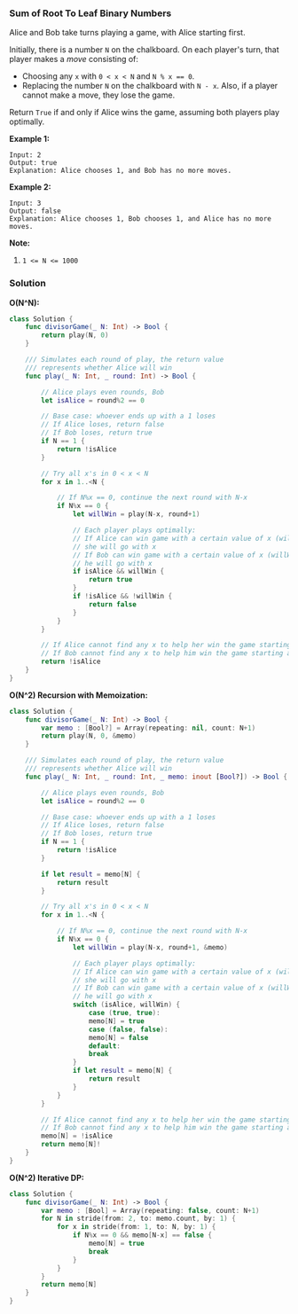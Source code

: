 
### Sum of Root To Leaf Binary Numbers

Alice and Bob take turns playing a game, with Alice starting first.

Initially, there is a number `N` on the chalkboard.  On each player's turn, that player makes a *move* consisting of:

* Choosing any `x` with `0 < x < N` and `N % x == 0`.
* Replacing the number `N` on the chalkboard with `N - x`.
Also, if a player cannot make a move, they lose the game.

Return `True` if and only if Alice wins the game, assuming both players play optimally.

__Example 1:__
```
Input: 2
Output: true
Explanation: Alice chooses 1, and Bob has no more moves.
```
__Example 2:__
```
Input: 3
Output: false
Explanation: Alice chooses 1, Bob chooses 1, and Alice has no more moves.
```

__Note:__
1. `1 <= N <= 1000`

### Solution
__O(N^N):__
```Swift
class Solution {
    func divisorGame(_ N: Int) -> Bool {
        return play(N, 0)
    }

    /// Simulates each round of play, the return value 
    /// represents whether Alice will win
    func play(_ N: Int, _ round: Int) -> Bool {

        // Alice plays even rounds, Bob
        let isAlice = round%2 == 0

        // Base case: whoever ends up with a 1 loses
        // If Alice loses, return false
        // If Bob loses, return true
        if N == 1 {
            return !isAlice
        }

        // Try all x's in 0 < x < N
        for x in 1..<N {

            // If N%x == 0, continue the next round with N-x
            if N%x == 0 {
                let willWin = play(N-x, round+1)

                // Each player plays optimally:
                // If Alice can win game with a certain value of x (willWin == true), 
                // she will go with x
                // If Bob can win game with a certain value of x (willWin == false),
                // he will go with x
                if isAlice && willWin {
                    return true
                }
                if !isAlice && !willWin {
                    return false
                }
            }
        }

        // If Alice cannot find any x to help her win the game starting at N, return false (Bob wins)
        // If Bob cannot find any x to help him win the game starting at N, return true (Alice wins)
        return !isAlice
    }
}
```
__O(N^2) Recursion with Memoization:__
```Swift
class Solution {
    func divisorGame(_ N: Int) -> Bool {
        var memo : [Bool?] = Array(repeating: nil, count: N+1)
        return play(N, 0, &memo)
    }

    /// Simulates each round of play, the return value 
    /// represents whether Alice will win
    func play(_ N: Int, _ round: Int, _ memo: inout [Bool?]) -> Bool {

        // Alice plays even rounds, Bob
        let isAlice = round%2 == 0

        // Base case: whoever ends up with a 1 loses
        // If Alice loses, return false
        // If Bob loses, return true
        if N == 1 {
            return !isAlice
        }

        if let result = memo[N] {
            return result
        }

        // Try all x's in 0 < x < N
        for x in 1..<N {

            // If N%x == 0, continue the next round with N-x
            if N%x == 0 {
                let willWin = play(N-x, round+1, &memo)

                // Each player plays optimally:
                // If Alice can win game with a certain value of x (willWin == true), 
                // she will go with x
                // If Bob can win game with a certain value of x (willWin == false),
                // he will go with x
                switch (isAlice, willWin) {
                    case (true, true):
                    memo[N] = true
                    case (false, false):
                    memo[N] = false
                    default:
                    break
                }
                if let result = memo[N] {
                    return result
                }
            }
        }

        // If Alice cannot find any x to help her win the game starting at N, return false (Bob wins)
        // If Bob cannot find any x to help him win the game starting at N, return true (Alice wins)
        memo[N] = !isAlice
        return memo[N]!
    }
}
```
__O(N^2) Iterative DP:__
```Swift
class Solution {
    func divisorGame(_ N: Int) -> Bool {
        var memo : [Bool] = Array(repeating: false, count: N+1)
        for N in stride(from: 2, to: memo.count, by: 1) {
            for x in stride(from: 1, to: N, by: 1) {
                if N%x == 0 && memo[N-x] == false {
                    memo[N] = true
                    break
                }
            }
        }
        return memo[N]
    }
}
```